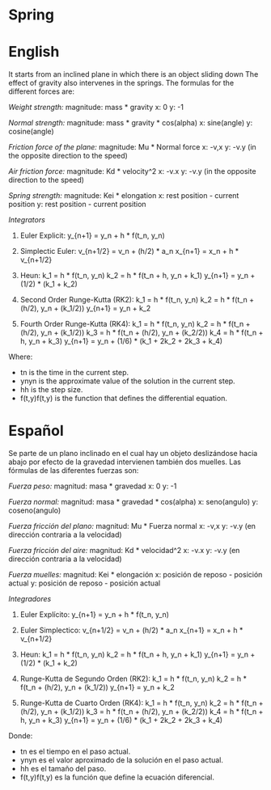 # Spring

# English

It starts from an inclined plane in which there is an object sliding down
The effect of gravity also intervenes in the springs.
The formulas for the different forces are:

*Weight strength:*
magnitude: mass * gravity
x: 0
y: -1

*Normal strength:*
magnitude: mass * gravity * cos(alpha)
x: sine(angle)
y: cosine(angle)

*Friction force of the plane:*
magnitude: Mu * Normal force
x: -v,x
y: -v.y (in the opposite direction to the speed)

*Air friction force:*
magnitude: Kd * velocity^2
x: -v.x
y: -v.y (in the opposite direction to the speed)

*Spring strength:*
magnitude: Kei * elongation
x: rest position - current position
y: rest position - current position

*Integrators*

1. Euler Explicit:
    y_{n+1} = y_n + h * f(t_n, y_n)


2. Simplectic Euler:
    v_{n+1/2} = v_n + (h/2) * a_n
    x_{n+1} = x_n + h * v_{n+1/2}


3. Heun:
    k_1 = h * f(t_n, y_n)
    k_2 = h * f(t_n + h, y_n + k_1)
    y_{n+1} = y_n + (1/2) * (k_1 + k_2)

4. Second Order Runge-Kutta (RK2):
    k_1 = h * f(t_n, y_n)
    k_2 = h * f(t_n + (h/2), y_n + (k_1/2))
    y_{n+1} = y_n + k_2


5. Fourth Order Runge-Kutta (RK4):
    k_1 = h * f(t_n, y_n)
    k_2 = h * f(t_n + (h/2), y_n + (k_1/2))
    k_3 = h * f(t_n + (h/2), y_n + (k_2/2))
    k_4 = h * f(t_n + h, y_n + k_3)
    y_{n+1} = y_n + (1/6) * (k_1 + 2k_2 + 2k_3 + k_4)


Where:
- tn​ is the time in the current step.
- ynyn​ is the approximate value of the solution in the current step.
- hh is the step size.
- f(t,y)f(t,y) is the function that defines the differential equation.

# Español

Se parte de un plano inclinado en el cual hay un objeto deslizándose hacia abajo por
efecto de la gravedad intervienen también dos muelles.
Las fórmulas de las diferentes fuerzas son:

*Fuerza peso:*
magnitud: masa * gravedad
x: 0
y: -1

*Fuerza normal:*
magnitud: masa * gravedad * cos(alpha)
x: seno(angulo)
y: coseno(angulo)

*Fuerza fricción del plano:*
magnitud: Mu * Fuerza normal
x: -v,x
y: -v.y (en dirección contraria a la velocidad)

*Fuerza fricción del aire:*
magnitud: Kd * velocidad^2
x: -v.x
y: -v.y (en dirección contraria a la velocidad)

*Fuerza muelles:*
magnitud: Kei * elongación
x: posición de reposo - posición actual
y: posición de reposo - posición actual

*Integradores*

1. Euler Explícito:
    y_{n+1} = y_n + h * f(t_n, y_n)


2. Euler Simplectico:
    v_{n+1/2} = v_n + (h/2) * a_n
    x_{n+1} = x_n + h * v_{n+1/2}


3. Heun:
    k_1 = h * f(t_n, y_n)
    k_2 = h * f(t_n + h, y_n + k_1)
    y_{n+1} = y_n + (1/2) * (k_1 + k_2)

4. Runge-Kutta de Segundo Orden (RK2):
    k_1 = h * f(t_n, y_n)
    k_2 = h * f(t_n + (h/2), y_n + (k_1/2))
    y_{n+1} = y_n + k_2


5. Runge-Kutta de Cuarto Orden (RK4):
    k_1 = h * f(t_n, y_n)
    k_2 = h * f(t_n + (h/2), y_n + (k_1/2))
    k_3 = h * f(t_n + (h/2), y_n + (k_2/2))
    k_4 = h * f(t_n + h, y_n + k_3)
    y_{n+1} = y_n + (1/6) * (k_1 + 2k_2 + 2k_3 + k_4)


Donde:
- tn​ es el tiempo en el paso actual.
- ynyn​ es el valor aproximado de la solución en el paso actual.
- hh es el tamaño del paso.
- f(t,y)f(t,y) es la función que define la ecuación diferencial.